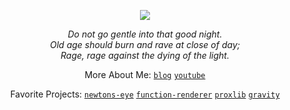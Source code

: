 <p align="center">
  <img src="https://31.media.tumblr.com/a55d006ee91589f2bbea202b52d4e35a/tumblr_mgl184UKxK1qdogy0o1_500.gif"/>
</p>
<p align="center">
  <i>
     Do not go gentle into that good night.<br>
     Old age should burn and rave at close of day; <br>
     Rage, rage against the dying of the light.
  </i>
</p>

<p align="center">
  More About Me: <code><a href="http://0xdeadbeer.xyz">blog</a></code> <code><a href="https://youtube.com/@0xdeadbeer">youtube</a></code>
</p>

<p align="center">
  Favorite Projects: <code><a href="https://github.com/0xdeadbeer/newtons-eye">newtons-eye</a></code> <code><a href="https://github.com/0xdeadbeer/function-renderer">function-renderer</a></code> <code><a href="https://github.com/0xdeadbeer/proxlib">proxlib</a></code> <code><a href="https://github.com/gravity">gravity</a></code>
</p>
